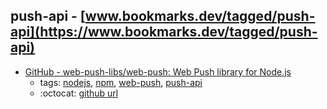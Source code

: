 push-api - [www.bookmarks.dev/tagged/push-api](https://www.bookmarks.dev/tagged/push-api)
---
* [GitHub - web-push-libs/web-push: Web Push library for Node.js](https://github.com/web-push-libs/web-push)
    * tags: [nodejs](../tagged/nodejs.md), [npm](../tagged/npm.md), [web-push](../tagged/web-push.md), [push-api](../tagged/push-api.md)
    * :octocat: [github url](https://github.com/web-push-libs/web-push)
